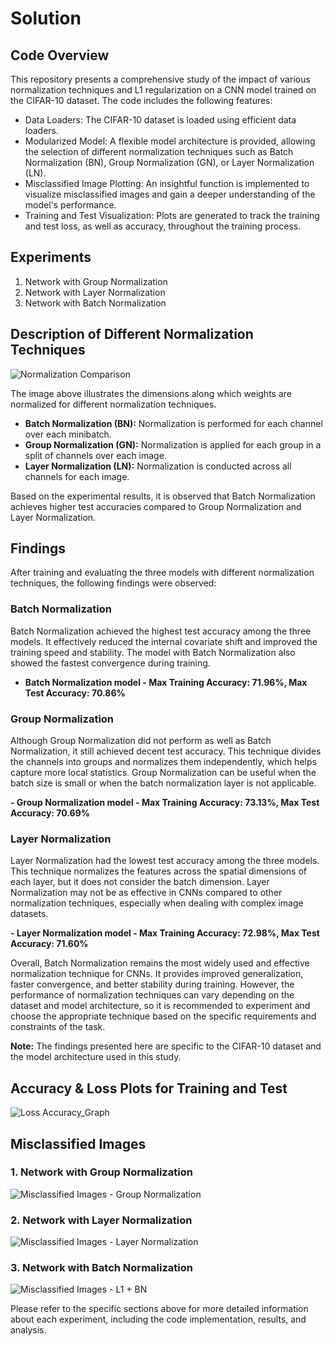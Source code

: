 # Solution

## Code Overview

This repository presents a comprehensive study of the impact of various normalization techniques and L1 regularization on a CNN model trained on the CIFAR-10 dataset. The code includes the following features:

- Data Loaders: The CIFAR-10 dataset is loaded using efficient data loaders.
- Modularized Model: A flexible model architecture is provided, allowing the selection of different normalization techniques such as Batch Normalization (BN), Group Normalization (GN), or Layer Normalization (LN).
- Misclassified Image Plotting: An insightful function is implemented to visualize misclassified images and gain a deeper understanding of the model's performance.
- Training and Test Visualization: Plots are generated to track the training and test loss, as well as accuracy, throughout the training process.

## Experiments

1. Network with Group Normalization
2. Network with Layer Normalization
3. Network with Batch Normalization

## Description of Different Normalization Techniques

![Normalization Comparison](./Images/Normalization_Comparison.png)

The image above illustrates the dimensions along which weights are normalized for different normalization techniques.

- **Batch Normalization (BN):** Normalization is performed for each channel over each minibatch.
- **Group Normalization (GN):** Normalization is applied for each group in a split of channels over each image.
- **Layer Normalization (LN):** Normalization is conducted across all channels for each image.

Based on the experimental results, it is observed that Batch Normalization achieves higher test accuracies compared to Group Normalization and Layer Normalization.

## Findings

After training and evaluating the three models with different normalization techniques, the following findings were observed:

### Batch Normalization
Batch Normalization achieved the highest test accuracy among the three models. It effectively reduced the internal covariate shift and improved the training speed and stability. The model with Batch Normalization also showed the fastest convergence during training.

- **Batch Normalization model - Max Training Accuracy: 71.96%, Max Test Accuracy: 70.86%**

### Group Normalization
Although Group Normalization did not perform as well as Batch Normalization, it still achieved decent test accuracy. This technique divides the channels into groups and normalizes them independently, which helps capture more local statistics. Group Normalization can be useful when the batch size is small or when the batch normalization layer is not applicable.

**- Group Normalization model - Max Training Accuracy: 73.13%, Max Test Accuracy: 70.69%**

### Layer Normalization
Layer Normalization had the lowest test accuracy among the three models. This technique normalizes the features across the spatial dimensions of each layer, but it does not consider the batch dimension. Layer Normalization may not be as effective in CNNs compared to other normalization techniques, especially when dealing with complex image datasets.

**- Layer Normalization model - Max Training Accuracy: 72.98%, Max Test Accuracy: 71.60%**


Overall, Batch Normalization remains the most widely used and effective normalization technique for CNNs. It provides improved generalization, faster convergence, and better stability during training. However, the performance of normalization techniques can vary depending on the dataset and model architecture, so it is recommended to experiment and choose the appropriate technique based on the specific requirements and constraints of the task.

**Note:** The findings presented here are specific to the CIFAR-10 dataset and the model architecture used in this study.


## Accuracy & Loss Plots for Training and Test

![Loss Accuracy_Graph](./Images/Loss_AccuracyImage_CIFAR10.png)  

## Misclassified Images

### 1. Network with Group Normalization
![Misclassified Images - Group Normalization](./Images/gn_cifar10_misclassified.png)

### 2. Network with Layer Normalization
![Misclassified Images - Layer Normalization](./Images/ln_cifar10_misclassified.png)

### 3. Network with Batch Normalization
![Misclassified Images - L1 + BN](./Images/bn_cifar10_misclassified.png)

Please refer to the specific sections above for more detailed information about each experiment, including the code implementation, results, and analysis.
